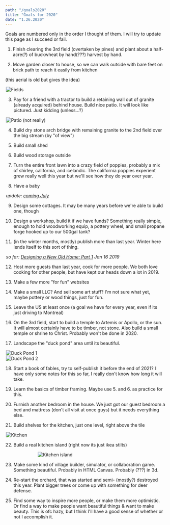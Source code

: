 ```yaml
---
path: "/goals2020"
title: "Goals for 2020"
date: "1.26.2020"
---
```


Goals are numbered only in the order I thought of them. I will try to update this page as I succeed or fail.

1. Finish clearing the 3rd field (overtaken by pines) and plant about a half-acre(?) of buckwheat by hand(???) harvest by hand.

2. Move garden closer to house, so we can walk outside with bare feet on brick path to reach it easily from kitchen

(this aerial is old but gives the idea)

<div style="max-width: 500px; margin: auto;">
<img src="../images/posts/goals2020/fields.jpg" alt="Fields" title="Fields" />
<div>

3. Pay for a friend with a tractor to build a retaining wall out of granite (already acquired) behind house. Build nice patio. It will look like pictured. Just kidding (unless...?)

<div style="max-width: 500px; margin: auto;">
<img src="../images/posts/goals2020/patio.jpg" alt="Patio (not really)" title="Patio (not really)" />
<div>

4. Build dry stone arch bridge with remaining granite to the 2nd field over the big stream (by "of view")

5. Build small shed

6. Build wood storage outside

7. Turn the entire front lawn into a crazy field of poppies, probably a mix of shirley, california, and icelandic. The california poppies experient grew really well this year but we'll see how they do year over year.

8. Have a baby

*update: [coming July](https://twitter.com/simonsarris/status/1215265380677058563)*

9. Design some cottages. It may be many years before we're able to build one, though

10. Design a workshop, build it if we have funds? Something really simple, enough to hold woodworking equip, a pottery wheel, and small propane forge hooked up to our 500gal tank?

11. (in the winter months, mostly) publish more than last year. Winter here lends itself to this sort of thing.

*so far: [Designing a New Old Home: Part 1](https://medium.com/@simon.sarris/designing-a-new-old-home-part-1-cf298b58ed41) Jan 16 2019*

12. Host more guests than last year, cook for more people. We both love cooking for other people, but have kept our heads down a lot in 2019.

13. Make a few more "for fun" websites

14. Make a small LLC? And sell some art stuff? I'm not sure what yet, maybe pottery or wood things, just for fun.

15. Leave the US at least once (a goal we have for every year, even if its just driving to Montreal)

16. On the 3rd field, start to build a temple to Artemis or Apollo, or the sun. It will almost certainly have to be timber, not stone. Also build a small temple or shrine to Christ. Probably won't be done in 2020.

17. Landscape the "duck pond" area until its beautiful.

<div class="row">
  <div class="column">
    <div>
      <img src="../images/posts/goals2020/duckpond1.jpg" alt="Duck Pond 1" title="Duck Pond 1" />
    </div>
  </div>
  <div class="column">
    <div>
      <img src="../images/posts/goals2020/duckpond2.jpg" alt="Duck Pond 2" title="Duck Pond 2" />
    </div>
  </div>
</div>

18. Start a book of fables, try to self-publish it before the end of 2021? I have only some notes for this so far, I really don't know how long it will take.

19. Learn the basics of timber framing. Maybe use 5. and 6. as practice for this.

20. Furnish another bedroom in the house. We just got our guest bedroom a bed and mattress (don't all visit at once guys) but it needs everything else.

21. Build shelves for the kitchen, just one level, right above the tile

<div style="max-width: 500px; margin: auto;">
  <img src="../images/posts/goals2020/kitchen.jpg" alt="Kitchen" />
</div>


22. Build a real kitchen island (right now its just ikea stilts)

<div style="max-width: 300px; margin: auto;">
  <img src="../images/posts/goals2020/island.jpg" alt="Kitchen island" style="max-height: 400px;" />
</div>

23. Make some kind of village builder, simulator, or collaboration game. Something beautiful. Probably in HTML Canvas. Probably (???) in 3d.

24. Re-start the orchard, that was started and semi- (mostly?) destroyed this year. Plant bigger trees or come up with something for deer defense.

25. Find some way to inspire more people, or make them more optimistic. Or find a way to make people want beautiful things & want to make beauty. This is ofc hazy, but I think I'll have a good sense of whether or not I accomplish it.